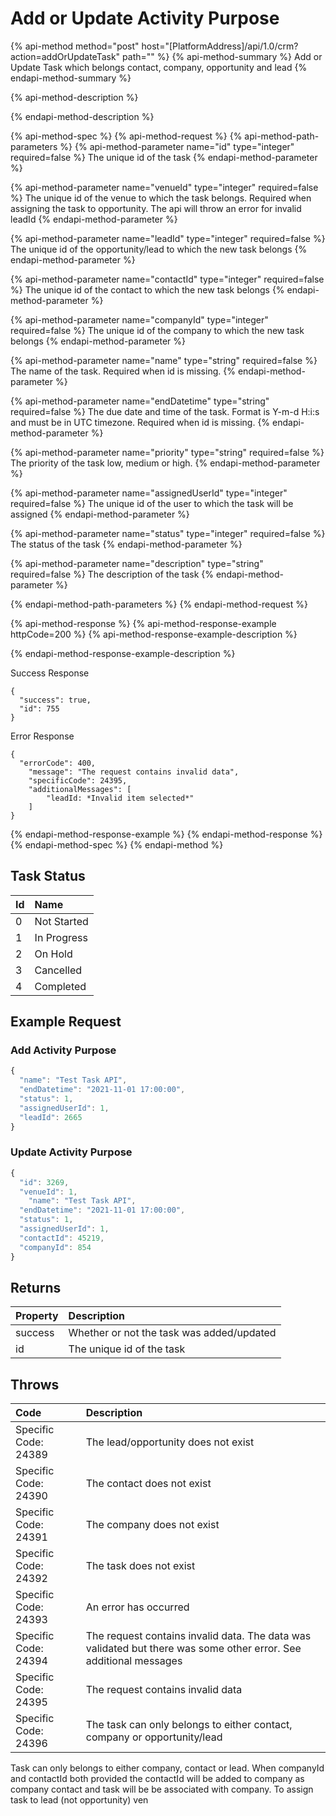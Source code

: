 # Add or Update Activity Purpose

{% api-method method="post" host="\[PlatformAddress\]/api/1.0/crm?action=addOrUpdateTask" path="" %}
{% api-method-summary %}
Add or Update Task which belongs contact, company, opportunity and lead
{% endapi-method-summary %}

{% api-method-description %}

{% endapi-method-description %}

{% api-method-spec %}
{% api-method-request %}
{% api-method-path-parameters %}
{% api-method-parameter name="id" type="integer" required=false %}
The unique id of the task
{% endapi-method-parameter %}

{% api-method-parameter name="venueId" type="integer" required=false %}
The unique id of the venue to which the task belongs. Required when assigning the task to opportunity. The api will throw an error for invalid leadId
{% endapi-method-parameter %}

{% api-method-parameter name="leadId" type="integer" required=false %}
The unique id of the opportunity/lead to which the new task belongs
{% endapi-method-parameter %}

{% api-method-parameter name="contactId" type="integer" required=false %}
The unique id of the contact to which the new task belongs
{% endapi-method-parameter %}

{% api-method-parameter name="companyId" type="integer" required=false %}
The unique id of the company to which the new task belongs
{% endapi-method-parameter %}

{% api-method-parameter name="name" type="string" required=false %}
The name of the task. Required when id is missing.
{% endapi-method-parameter %}

{% api-method-parameter name="endDatetime" type="string" required=false %}
The due date and time of the task. Format is Y-m-d H:i:s and must be in UTC timezone. Required when id is missing.
{% endapi-method-parameter %}

{% api-method-parameter name="priority" type="string" required=false %}
The priority of the task low, medium or high.
{% endapi-method-parameter %}

{% api-method-parameter name="assignedUserId" type="integer" required=false %}
The unique id of the user to which the task will be assigned
{% endapi-method-parameter %}

{% api-method-parameter name="status" type="integer" required=false %}
The status of the task
{% endapi-method-parameter %}

{% api-method-parameter name="description" type="string" required=false %}
The description of the task
{% endapi-method-parameter %}

{% endapi-method-path-parameters %}
{% endapi-method-request %}

{% api-method-response %}
{% api-method-response-example httpCode=200 %}
{% api-method-response-example-description %}

{% endapi-method-response-example-description %}

Success Response

```text
{
  "success": true,
  "id": 755
}
```

Error Response

```text
{
  "errorCode": 400,
    "message": "The request contains invalid data",
    "specificCode": 24395,
    "additionalMessages": [
        "leadId: *Invalid item selected*"
    ]
}
```

{% endapi-method-response-example %}
{% endapi-method-response %}
{% endapi-method-spec %}
{% endapi-method %}

## Task Status

| Id | Name |
| :--- | :--- |
| 0 | Not Started |
| 1 | In Progress |
| 2 | On Hold |
| 3 | Cancelled |
| 4 | Completed |

## Example Request

### Add Activity Purpose

```javascript
{
  "name": "Test Task API",
  "endDatetime": "2021-11-01 17:00:00",
  "status": 1,
  "assignedUserId": 1,
  "leadId": 2665
}
```

### Update Activity Purpose

```javascript
{
  "id": 3269,
  "venueId": 1,
	"name": "Test Task API",
  "endDatetime": "2021-11-01 17:00:00",
  "status": 1,
  "assignedUserId": 1,
  "contactId": 45219,
  "companyId": 854
}
```

## Returns

| Property | Description |
| :--- | :--- |
| success | Whether or not the task was added/updated |
| id | The unique id of the task |

## Throws

| Code | Description |
| :--- | :--- |
| Specific Code: 24389 | The lead/opportunity does not exist |
| Specific Code: 24390 | The contact does not exist |
| Specific Code: 24391 | The company does not exist |
| Specific Code: 24392 | The task does not exist |
| Specific Code: 24393 | An error has occurred |
| Specific Code: 24394 | The request contains invalid data. The data was validated but there was some other error. See additional messages |
| Specific Code: 24395 | The request contains invalid data |
| Specific Code: 24396 | The task can only belongs to either contact, company or opportunity/lead |

Task can only belongs to either company, contact or lead. When  companyId and contactId both provided the contactId will be added to company as company contact and task will be be associated with company. To assign task to lead (not opportunity) ven

